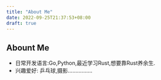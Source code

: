 ```yaml
---
title: "About Me"
date: 2022-09-25T21:37:53+08:00
draft: true
---
```


## Abount Me

- 日常开发语言:Go,Python,最近学习Rust,想要靠Rust养余生.
- 兴趣爱好: 乒乓球,摄影................
